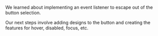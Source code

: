 We learned about implementing an event listener to escape out of the button selection.

Our next steps involve adding designs to the button and creating the features for hover, disabled, focus, etc. 

